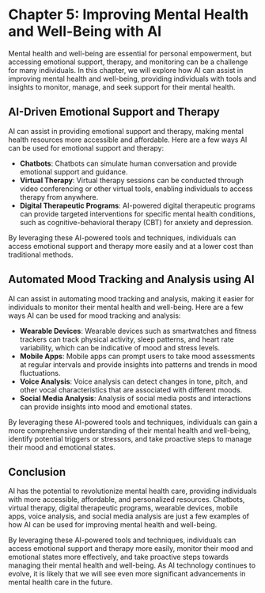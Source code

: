 Chapter 5: Improving Mental Health and Well-Being with AI
=========================================================

Mental health and well-being are essential for personal empowerment, but accessing emotional support, therapy, and monitoring can be a challenge for many individuals. In this chapter, we will explore how AI can assist in improving mental health and well-being, providing individuals with tools and insights to monitor, manage, and seek support for their mental health.

AI-Driven Emotional Support and Therapy
---------------------------------------

AI can assist in providing emotional support and therapy, making mental health resources more accessible and affordable. Here are a few ways AI can be used for emotional support and therapy:

* **Chatbots**: Chatbots can simulate human conversation and provide emotional support and guidance.
* **Virtual Therapy**: Virtual therapy sessions can be conducted through video conferencing or other virtual tools, enabling individuals to access therapy from anywhere.
* **Digital Therapeutic Programs**: AI-powered digital therapeutic programs can provide targeted interventions for specific mental health conditions, such as cognitive-behavioral therapy (CBT) for anxiety and depression.

By leveraging these AI-powered tools and techniques, individuals can access emotional support and therapy more easily and at a lower cost than traditional methods.

Automated Mood Tracking and Analysis using AI
---------------------------------------------

AI can assist in automating mood tracking and analysis, making it easier for individuals to monitor their mental health and well-being. Here are a few ways AI can be used for mood tracking and analysis:

* **Wearable Devices**: Wearable devices such as smartwatches and fitness trackers can track physical activity, sleep patterns, and heart rate variability, which can be indicative of mood and stress levels.
* **Mobile Apps**: Mobile apps can prompt users to take mood assessments at regular intervals and provide insights into patterns and trends in mood fluctuations.
* **Voice Analysis**: Voice analysis can detect changes in tone, pitch, and other vocal characteristics that are associated with different moods.
* **Social Media Analysis**: Analysis of social media posts and interactions can provide insights into mood and emotional states.

By leveraging these AI-powered tools and techniques, individuals can gain a more comprehensive understanding of their mental health and well-being, identify potential triggers or stressors, and take proactive steps to manage their mood and emotional states.

Conclusion
----------

AI has the potential to revolutionize mental health care, providing individuals with more accessible, affordable, and personalized resources. Chatbots, virtual therapy, digital therapeutic programs, wearable devices, mobile apps, voice analysis, and social media analysis are just a few examples of how AI can be used for improving mental health and well-being.

By leveraging these AI-powered tools and techniques, individuals can access emotional support and therapy more easily, monitor their mood and emotional states more effectively, and take proactive steps towards managing their mental health and well-being. As AI technology continues to evolve, it is likely that we will see even more significant advancements in mental health care in the future.
